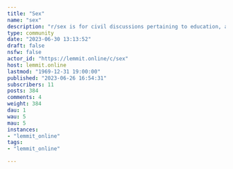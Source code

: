 ```yaml
---
title: "Sex" 
name: "sex"
description: "r/sex is for civil discussions pertaining to education, advice, and discussion of your sexuality and sexual relationships. It is a sex-positive..."
type: community
date: "2023-06-30 13:13:52"
draft: false
nsfw: false
actor_id: "https://lemmit.online/c/sex"
host: lemmit.online
lastmod: "1969-12-31 19:00:00"
published: "2023-06-26 16:54:31"
subscribers: 11
posts: 384
comments: 4
weight: 384
dau: 1
wau: 5
mau: 5
instances:
- "lemmit_online"
tags: 
- "lemmit_online"

---
```

